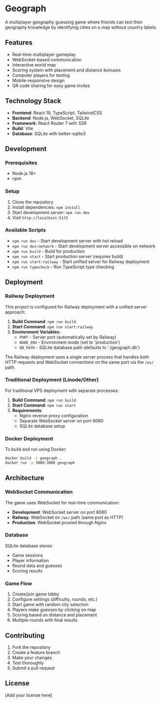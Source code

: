 # Geograph

A multiplayer geography guessing game where friends can test their geography knowledge by identifying cities on a map without country labels.

## Features

- Real-time multiplayer gameplay
- WebSocket-based communication
- Interactive world map
- Scoring system with placement and distance bonuses
- Computer players for testing
- Mobile-responsive design
- QR code sharing for easy game invites

## Technology Stack

- **Frontend**: React 19, TypeScript, TailwindCSS
- **Backend**: Node.js, WebSocket, SQLite
- **Framework**: React Router 7 with SSR
- **Build**: Vite
- **Database**: SQLite with better-sqlite3

## Development

### Prerequisites

- Node.js 18+ 
- npm

### Setup

1. Clone the repository
2. Install dependencies: `npm install`
3. Start development server: `npm run dev`
4. Visit `http://localhost:5173`

### Available Scripts

- `npm run dev` - Start development server with hot reload
- `npm run dev:network` - Start development server accessible on network
- `npm run build` - Build for production
- `npm run start` - Start production server (requires build)
- `npm run start:railway` - Start unified server for Railway deployment
- `npm run typecheck` - Run TypeScript type checking

## Deployment

### Railway Deployment

This project is configured for Railway deployment with a unified server approach:

1. **Build Command**: `npm run build`
2. **Start Command**: `npm run start:railway`
3. **Environment Variables**:
   - `PORT` - Server port (automatically set by Railway)
   - `NODE_ENV` - Environment mode (set to 'production')
   - `DB_PATH` - SQLite database path (defaults to './geograph.db')

The Railway deployment uses a single server process that handles both HTTP requests and WebSocket connections on the same port via the `/ws/` path.

### Traditional Deployment (Linode/Other)

For traditional VPS deployment with separate processes:

1. **Build Command**: `npm run build`
2. **Start Command**: `npm run start`
3. **Requirements**: 
   - Nginx reverse proxy configuration
   - Separate WebSocket server on port 8080
   - SQLite database setup

### Docker Deployment

To build and run using Docker:

```bash
docker build -t geograph .
docker run -p 3000:3000 geograph
```

## Architecture

### WebSocket Communication

The game uses WebSocket for real-time communication:

- **Development**: WebSocket server on port 8080
- **Railway**: WebSocket on `/ws/` path (same port as HTTP)
- **Production**: WebSocket proxied through Nginx

### Database

SQLite database stores:
- Game sessions
- Player information
- Round data and guesses
- Scoring results

### Game Flow

1. Create/join game lobby
2. Configure settings (difficulty, rounds, etc.)
3. Start game with random city selection
4. Players make guesses by clicking on map
5. Scoring based on distance and placement
6. Multiple rounds with final results

## Contributing

1. Fork the repository
2. Create a feature branch
3. Make your changes
4. Test thoroughly
5. Submit a pull request

## License

[Add your license here]
